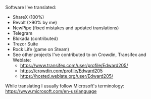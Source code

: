Software I've translated:
  * ShareX (100%)
  * Revolt (>90% by me)
  * NewPipe (fixed mistakes and updated translations)
  * Telegram
  * Blokada (contributed)
  * Trezor Suite
  * Rock Life (game on Steam)
  * See other projects I've contributed to on Crowdin, Transifex and Weblate: 
    * https://www.transifex.com/user/profile/Edward205/
    * https://crowdin.com/profile/Edward205
    * https://hosted.weblate.org/user/Edward205/
    
While translating I usually follow Microsoft's terminology: https://www.microsoft.com/en-us/language
